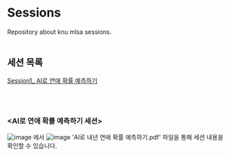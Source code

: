 # Sessions
Repository about knu mlsa sessions.
<br>
<br>
## 세션 목록
[Session1_ AI로 연애 확률 예측하기](https://github.com/KNU-MLSA/Sessions/tree/main/1_AI%EB%A1%9C%EC%97%B0%EC%95%A0%ED%99%95%EB%A5%A0%EC%98%88%EC%B8%A1%ED%95%98%EA%B8%B0)

<br><br>

### <AI로 연애 확률 예측하기 세션>
![image](https://github.com/KNU-MLSA/Sessions/assets/114579651/632337de-fdb7-4238-ba83-f0a51280a598)
에서 
![image](https://github.com/KNU-MLSA/Sessions/assets/114579651/fe5f8b06-73ab-4ebd-94a3-dfc2ea8bb1ad)
'AI로 내년 연애 확률 예측하기.pdf' 파일을 통해 세션 내용을 확인할 수 있습니다.
